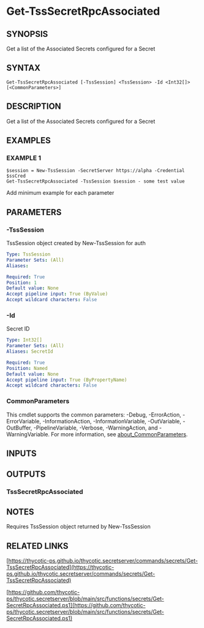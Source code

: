 # Get-TssSecretRpcAssociated

## SYNOPSIS
Get a list of the Associated Secrets configured for a Secret

## SYNTAX

```
Get-TssSecretRpcAssociated [-TssSession] <TssSession> -Id <Int32[]> [<CommonParameters>]
```

## DESCRIPTION
Get a list of the Associated Secrets configured for a Secret

## EXAMPLES

### EXAMPLE 1
```
$session = New-TssSession -SecretServer https://alpha -Credential $ssCred
Get-TssSecretRpcAssociated -TssSession $session - some test value
```

Add minimum example for each parameter

## PARAMETERS

### -TssSession
TssSession object created by New-TssSession for auth

```yaml
Type: TssSession
Parameter Sets: (All)
Aliases:

Required: True
Position: 1
Default value: None
Accept pipeline input: True (ByValue)
Accept wildcard characters: False
```

### -Id
Secret ID

```yaml
Type: Int32[]
Parameter Sets: (All)
Aliases: SecretId

Required: True
Position: Named
Default value: None
Accept pipeline input: True (ByPropertyName)
Accept wildcard characters: False
```

### CommonParameters
This cmdlet supports the common parameters: -Debug, -ErrorAction, -ErrorVariable, -InformationAction, -InformationVariable, -OutVariable, -OutBuffer, -PipelineVariable, -Verbose, -WarningAction, and -WarningVariable. For more information, see [about_CommonParameters](http://go.microsoft.com/fwlink/?LinkID=113216).

## INPUTS

## OUTPUTS

### TssSecretRpcAssociated
## NOTES
Requires TssSession object returned by New-TssSession

## RELATED LINKS

[https://thycotic-ps.github.io/thycotic.secretserver/commands/secrets/Get-TssSecretRpcAssociated](https://thycotic-ps.github.io/thycotic.secretserver/commands/secrets/Get-TssSecretRpcAssociated)

[https://github.com/thycotic-ps/thycotic.secretserver/blob/main/src/functions/secrets/Get-SecretRpcAssociated.ps1](https://github.com/thycotic-ps/thycotic.secretserver/blob/main/src/functions/secrets/Get-SecretRpcAssociated.ps1)


